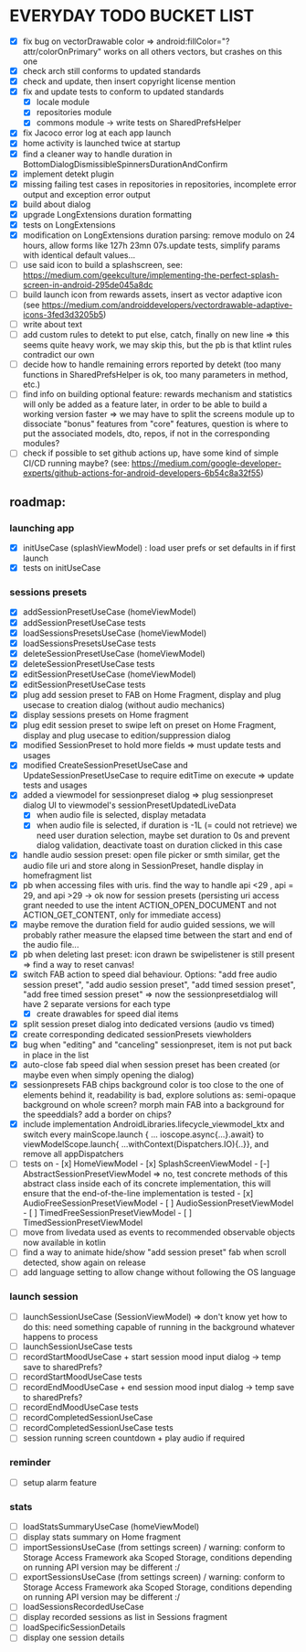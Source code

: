 # EVERYDAY TODO BUCKET LIST

- [x] fix bug on vectorDrawable color => android:fillColor="?attr/colorOnPrimary" works on all others vectors, but crashes on this one
- [x] check arch still conforms to updated standards
- [x] check and update, then insert copyright license mention
- [x] fix and update tests to conform to updated standards
  - [x] locale module
  - [x] repositories module
  - [x] commons module -> write tests on SharedPrefsHelper
- [x] fix Jacoco error log at each app launch
- [x] home activity is launched twice at startup
- [x] find a cleaner way to handle duration in BottomDialogDismissibleSpinnersDurationAndConfirm
- [x] implement detekt plugin
- [x] missing failing test cases in repositories in repositories, incomplete error output and exception error output
- [x] build about dialog
- [x] upgrade LongExtensions duration formatting
- [x] tests on LongExtensions
- [x] modification on LongExtensions duration parsing: remove modulo on 24 hours, allow forms like 127h 23mn 07s.update tests, simplify params with identical default values...
- [ ] use said icon to build a splashscreen, see: https://medium.com/geekculture/implementing-the-perfect-splash-screen-in-android-295de045a8dc 
- [ ] build launch icon from rewards assets, insert as vector adaptive icon (see https://medium.com/androiddevelopers/vectordrawable-adaptive-icons-3fed3d3205b5)
- [ ] write about text
- [ ] add custom rules to detekt to put else, catch, finally on new line => this seems quite heavy work, we may skip this, but the pb is that ktlint rules contradict our own
- [ ] decide how to handle remaining errors reported by detekt (too many functions in SharedPrefsHelper is ok, too many parameters in method, etc.)
- [ ] find info on building optional feature: rewards mechanism and statistics will only be added as a feature later, in order to be able to build a working version faster => we may have to split the screens module up to dissociate "bonus" features from "core" features, question is where to put the associated models, dto, repos, if not in the corresponding modules?
- [ ] check if possible to set github actions up, have some kind of simple CI/CD running maybe? (see: https://medium.com/google-developer-experts/github-actions-for-android-developers-6b54c8a32f55)

##  roadmap:
### launching app
  - [x] initUseCase (splashViewModel) : load user prefs or set defaults in if first launch
  - [x] tests on initUseCase

### sessions presets
  - [x] addSessionPresetUseCase (homeViewModel)
  - [x] addSessionPresetUseCase tests
  - [x] loadSessionsPresetsUseCase (homeViewModel)
  - [x] loadSessionsPresetsUseCase tests
  - [x] deleteSessionPresetUseCase (homeViewModel)
  - [x] deleteSessionPresetUseCase tests
  - [x] editSessionPresetUseCase (homeViewModel)
  - [x] editSessionPresetUseCase tests
  - [x] plug add session preset to FAB on Home Fragment, display and plug usecase to creation dialog (without audio mechanics)
  - [x] display sessions presets on Home fragment
  - [x] plug edit session preset to swipe left on preset on Home Fragment, display and plug usecase to edition/suppression dialog
  - [x] modified SessionPreset to hold more fields => must update tests and usages
  - [x] modified CreateSessionPresetUseCase and UpdateSessionPresetUseCase to require editTime on execute => update tests and usages
  - [x] added a viewmodel for sessionpreset dialog => plug sessionpreset dialog UI to viewmodel's sessionPresetUpdatedLiveData
      - [x] when audio file is selected, display metadata
      - [x] when audio file is selected, if duration is -1L (= could not retrieve) we need user duration selection, maybe set duration to 0s and prevent dialog validation, deactivate toast on duration clicked in this case
  - [x] handle audio session preset: open file picker or smth similar, get the audio file uri and store along in SessionPreset, handle display in homefragment list
  - [x] pb when accessing files with uris. find the way to handle api <29 , api = 29, and api >29 -> ok now for session presets (persisting uri access grant needed to use the intent ACTION_OPEN_DOCUMENT and not ACTION_GET_CONTENT, only for immediate access)     
  - [x] maybe remove the duration field for audio guided sessions, we will probably rather measure the elapsed time between the start and end of the audio file...
  - [x] pb when deleting last preset: icon drawn be swipelistener is still present => find a way to reset canvas!
  - [x] switch FAB action to speed dial behaviour. Options: "add free audio session preset", "add audio session preset", "add timed session preset", "add free timed session preset" => now the sessionpresetdialog will have 2 separate versions for each type
    - [x] create drawables for speed dial items
  - [x] split session preset dialog into dedicated versions (audio vs timed)
  - [x] create corresponding dedicated sessionPresets viewholders
  - [x] bug when "editing" and "canceling" sessionpreset, item is not put back in place in the list
  - [x] auto-close fab speed dial when session preset has been created (or maybe even when simply opening the dialog)
  - [x] sessionpresets FAB chips background color is too close to the one of elements behind it, readability is bad, explore solutions as: semi-opaque background on whole screen? morph main FAB into a background for the speeddials? add a border on chips?
  - [x] include implementation AndroidLibraries.lifecycle_viewmodel_ktx and switch every mainScope.launch { ... ioscope.async{...}.await} to viewModelScope.launch{ ...withContext(Dispatchers.IO){..}}, and remove all appDispatchers
  - [ ] tests on 
         - [x] HomeViewModel
         - [x] SplashScreenViewModel
         - [-] AbstractSessionPresetViewModel => no, test concrete methods of this abstract class inside each of its concrete implementation, this will ensure that the end-of-the-line implementation is tested
         - [x] AudioFreeSessionPresetViewModel
         - [ ] AudioSessionPresetViewModel
         - [ ] TimedFreeSessionPresetViewModel
         - [ ] TimedSessionPresetViewModel
  - [ ] move from livedata used as events to recommended observable objects now available in kotlin
  - [ ] find a way to animate hide/show "add session preset" fab when scroll detected, show again on release
  - [ ] add language setting to allow change without following the OS language

### launch session
  - [ ] launchSessionUseCase (SessionViewModel) => don't know yet how to do this: need something capable of running in the background whatever happens to process
  - [ ] launchSessionUseCase tests
  - [ ] recordStartMoodUseCase + start session mood input dialog -> temp save to sharedPrefs?
  - [ ] recordStartMoodUseCase tests
  - [ ] recordEndMoodUseCase + end session mood input dialog -> temp save to sharedPrefs?
  - [ ] recordEndMoodUseCase tests
  - [ ] recordCompletedSessionUseCase
  - [ ] recordCompletedSessionUseCase tests
  - [ ] session running screen countdown + play audio if required

### reminder
  - [ ] setup alarm feature

### stats
  - [ ] loadStatsSummaryUseCase (homeViewModel)
  - [ ] display stats summary on Home fragment
  - [ ] importSessionsUseCase (from settings screen) / warning: conform to Storage Access Framework aka Scoped Storage, conditions depending on running API version may be different :/
  - [ ] exportSessionsUseCase (from settings screen) / warning: conform to Storage Access Framework aka Scoped Storage, conditions depending on running API version may be different :/
  - [ ] loadSessionsRecordedUseCase
  - [ ] display recorded sessions as list in Sessions fragment
  - [ ] loadSpecificSessionDetails
  - [ ] display one session details
